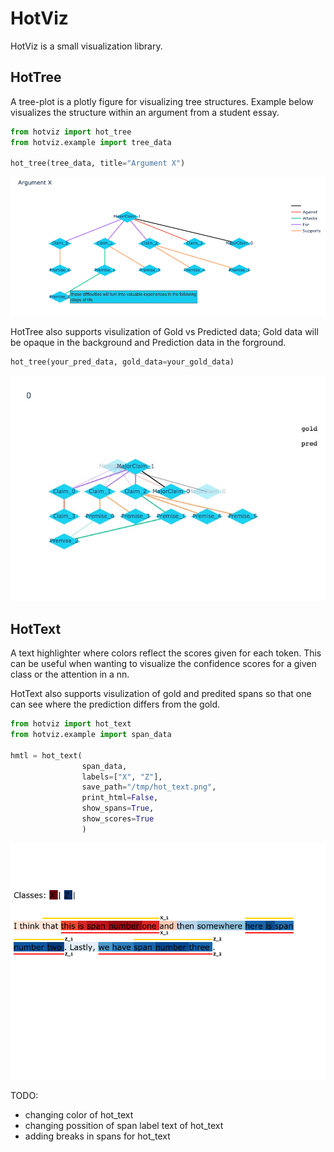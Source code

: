 # HotViz

HotViz is a small visualization library.

## HotTree

A tree-plot is a plotly figure for visualizing tree structures. Example below visualizes the structure within an argument from a student essay. 

```python
from hotviz import hot_tree
from hotviz.example import tree_data

hot_tree(tree_data, title="Argument X")
```
![](https://github.com/AxlAlm/hotviz/blob/setup/hotviz/example/example_tree_hover.png)

HotTree also supports visulization of Gold vs Predicted data; Gold data will be opaque in the background and Prediction data in the forground.

```python
hot_tree(your_pred_data, gold_data=your_gold_data)
```

![](https://github.com/AxlAlm/hotviz/blob/setup/hotviz/example/tree_example.gif)



## HotText

A text highlighter where colors reflect the scores given for each token. This can be useful when wanting to visualize the confidence scores for a given class or the attention in a nn.

HotText also supports visulization of gold and predited spans so that one can see where the prediction differs from the gold.


```python
from hotviz import hot_text
from hotviz.example import span_data

hmtl = hot_text(    
                span_data, 
                labels=["X", "Z"], 
                save_path="/tmp/hot_text.png",
                print_html=False, 
                show_spans=True,
                show_scores=True
                )
```

![](https://github.com/AxlAlm/hotviz/blob/setup/hotviz/example/hot_text_example.png)

TODO: 
- changing color of hot_text
- changing possition of span label text of hot_text
- adding breaks in spans for hot_text

